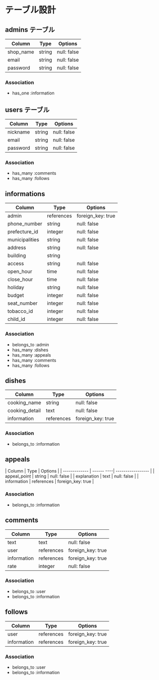 # テーブル設計

## admins テーブル

| Column    | Type   | Options     |
| --------- | ------ | ----------- |
| shop_name | string | null: false |
| email     | string | null: false |
| password  | string | null: false |

### Association

- has_one :information


## users テーブル

| Column   | Type   | Options     |
| -------- | ------ | ----------- |
| nickname | string | null: false |
| email    | string | null: false |
| password | string | null: false |

### Association

- has_many :comments
- has_many :follows

## informations

| Column         | Type       | Options           |
| -------------- | ---------- | ----------------- |
| admin          | references | foreign_key: true |
| phone_number   | string     | null: false       |
| prefecture_id  | integer    | null: false       |
| municipalities | string     | null: false       |
| address        | string     | null: false       |
| building       | string     |                   |
| access         | string     | null: false       |
| open_hour      | time       | null: false       |
| close_hour     | time       | null: false       |
| holiday        | string     | null: false       |
| budget         | integer    | null: false       |
| seat_number    | integer    | null: false       |
| tobacco_id     | integer    | null: false       |
| child_id       | integer    | null: false       |

### Association

- belongs_to :admin
- has_many :dishes
- has_many :appeals
- has_many :comments
- has_many :follows

## dishes

| Column         | Type       | Options           |
| -------------- | ---------- | ----------------- |
| cooking_name   | string     | null: false       |
| cooking_detail | text       | null: false       |
| information    | references | foreign_key: true |

### Association

- belongs_to :information

## appeals

| Column        | Type       | Options           |
| ------------- | ------ ----| ----------------- |
| appeal_point  | string     | null: false       |
| explanation   | text       | null: false       |
| information   | references | foreign_key: true |

### Association

- belongs_to :information

## comments

| Column      | Type       | Options           |
| ----------- | ---------- | ----------------- |
| text        | text       | null: false       |
| user        | references | foreign_key: true |
| information | references | foreign_key: true |
| rate        | integer    | null: false       |

### Association

- belongs_to :user
- belongs_to :information 

## follows

| Column      | Type       | Options           |
| ----------- | ---------- | ----------------- |
| user        | references | foreign_key: true |
| information | references | foreign_key: true |

### Association

- belongs_to :user
- belongs_to :information 


